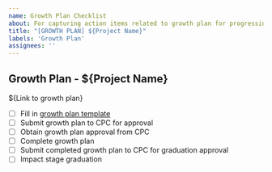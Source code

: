 ```yaml
---
name: Growth Plan Checklist
about: For capturing action items related to growth plan for progression to Impact stage
title: "[GROWTH PLAN] ${Project Name}"
labels: 'Growth Plan'
assignees: ''
---
```


## Growth Plan - ${Project Name}

${Link to growth plan}

- [ ] Fill in [growth plan template](https://github.com/openjs-foundation/project-status/blob/master/GROWTH_PLAN_TEMPLATE.md)
- [ ] Submit growth plan to CPC for approval
- [ ] Obtain growth plan approval from CPC
- [ ] Complete growth plan
- [ ] Submit completed growth plan to CPC for graduation approval
- [ ] Impact stage graduation
